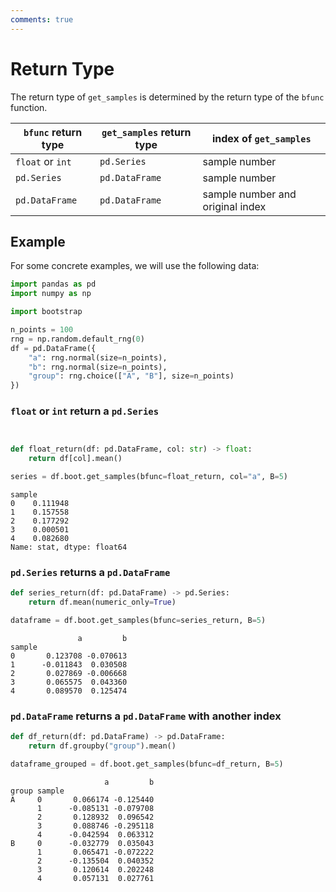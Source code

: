 ```yaml
---
comments: true
---
```

# Return Type

The return type of `get_samples` is determined by the return type of the `bfunc` function.

| `bfunc` return type | `get_samples` return type | index of `get_samples` |
|---------------------|---------------------------|------------------------|
| `float` or `int`    | `pd.Series`               | sample number |
| `pd.Series`         | `pd.DataFrame`            | sample number |
| `pd.DataFrame`      | `pd.DataFrame`            | sample number and original index |


## Example

For some concrete examples, we will use the following data:

```python
import pandas as pd
import numpy as np

import bootstrap

n_points = 100
rng = np.random.default_rng(0)
df = pd.DataFrame({
    "a": rng.normal(size=n_points),
    "b": rng.normal(size=n_points),
    "group": rng.choice(["A", "B"], size=n_points)
})

```

### `float` or `int` return a `pd.Series`

```python


def float_return(df: pd.DataFrame, col: str) -> float:
    return df[col].mean()

series = df.boot.get_samples(bfunc=float_return, col="a", B=5)
```

```text
sample
0    0.111948
1    0.157558
2    0.177292
3    0.000501
4    0.082680
Name: stat, dtype: float64
```

### `pd.Series` returns a `pd.DataFrame`


```python
def series_return(df: pd.DataFrame) -> pd.Series:
    return df.mean(numeric_only=True)

dataframe = df.boot.get_samples(bfunc=series_return, B=5)
```

```text
               a         b
sample
0       0.123708 -0.070613
1      -0.011843  0.030508
2       0.027869 -0.006668
3       0.065575  0.043360
4       0.089570  0.125474
```

### `pd.DataFrame` returns a `pd.DataFrame` with another index

```python
def df_return(df: pd.DataFrame) -> pd.DataFrame:
    return df.groupby("group").mean()

dataframe_grouped = df.boot.get_samples(bfunc=df_return, B=5)
```

```text
                     a         b
group sample
A     0       0.066174 -0.125440
      1      -0.085131 -0.079708
      2       0.128932  0.096542
      3       0.088746 -0.295118
      4      -0.042594  0.063312
B     0      -0.032779  0.035043
      1       0.065471 -0.072222
      2      -0.135504  0.040352
      3       0.120614  0.202248
      4       0.057131  0.027761
```
